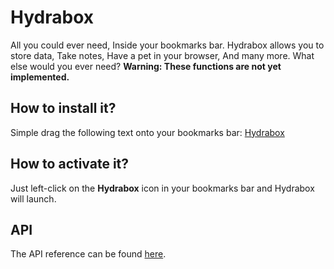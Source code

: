 # Hydrabox
All you could ever need, Inside your bookmarks bar. Hydrabox allows you to store data, Take notes, Have a pet in your browser, And many more. What else would you ever need? **Warning: These functions are not yet implemented.**

## How to install it?
Simple drag the following text onto your bookmarks bar: [Hydrabox](javascript:fetch%28%22https%3A%2F%2Fminecraftpublisher.github.io%2FHydrabox%2Fhydrabox.js%22%29.then%28%28response%29%20%3D%3E%20%7B%20response.text%28%29.then%28%28data%29%20%3D%3E%20%7B%20console.log%28%27Loading%20Hydrabox...%27%29%3B%20const%20elem%20%3D%20document.createElement%28%27script%27%29%3B%20elem.innerHTML%20%3D%20data%3B%20document.body.appendChild%28elem%29%3B%20console.log%28%27Hydrabox%20has%20been%20loaded.%27%29%3B%20%7D%29%20%7D%29)

## How to activate it?
Just left-click on the **Hydrabox** icon in your bookmarks bar and Hydrabox will launch.

## API
The API reference can be found [here](https://hydrabox.phazor.ir/API/).
